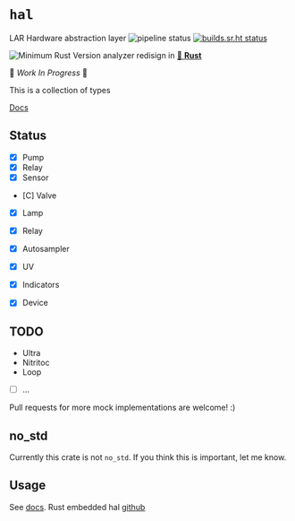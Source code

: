 # `hal`

LAR Hardware abstraction layer
![pipeline status](https://travis-ci.com/lar-rs/analyzer.svg?branch=master)
[![builds.sr.ht status](https://builds.sr.ht/~asmolkov/analyzer/.build.yml.svg)](https://builds.sr.ht/~asmolkov/wqa/.build.yml?)

![Minimum Rust Version][min-rust-badge]
analyzer redisign in [🦀 **Rust**](https://github.com/rust-lang)

🚧 _Work In Progress_ 🚧


This is a collection of types

[Docs](https://docs.rs/embedded-hal-mock/)


## Status

- [x] Pump
- [x] Relay
- [x] Sensor
- [C] Valve
- [X] Lamp
- [X] Relay
- [X] Autosampler
- [X] UV
- [X] Indicators
- [X] Device


## TODO

* Ultra
* Nitritoc
* Loop
- [ ] ...

Pull requests for more mock implementations are welcome! :)


## no\_std

Currently this crate is not `no_std`. If you think this is important, let me
know.


## Usage

See [docs](https://docs.rs/embedded-hal-mock/).
Rust embedded hal [github](https://github.com/rust-embedded/embedded-hal)

<!-- Badges -->
[min-rust-badge]: https://img.shields.io/badge/rustc-1.31+-blue.svg
